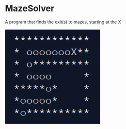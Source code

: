 # MazeSolver
A program that finds the exit(s) to mazes, starting at the X
<br> <br> 
<img src="maze.PNG" alt="Running Application">

